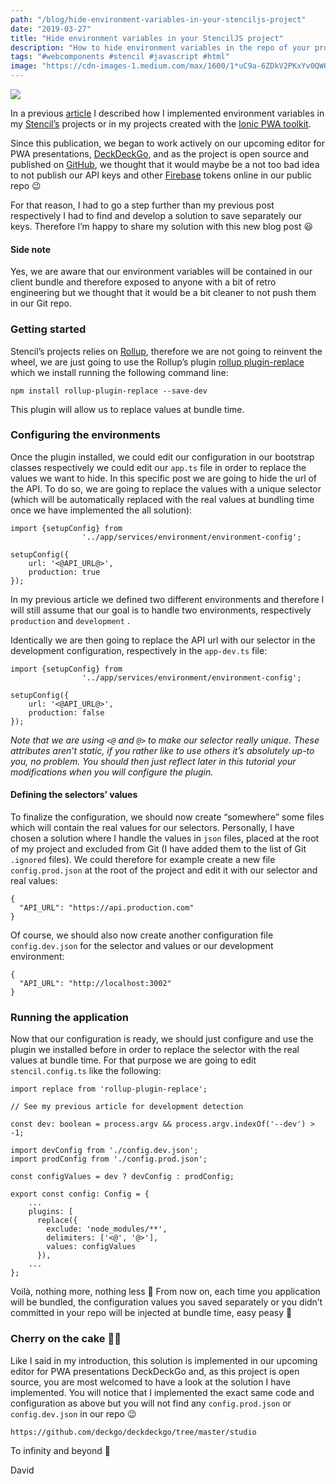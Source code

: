 ```yaml
---
path: "/blog/hide-environment-variables-in-your-stenciljs-project"
date: "2019-03-27"
title: "Hide environment variables in your StencilJS project"
description: "How to hide environment variables in the repo of your projects developed with StencilJS or the Ionic PWA Toolkit"
tags: "#webcomponents #stencil #javascript #html"
image: "https://cdn-images-1.medium.com/max/1600/1*uC9a-6ZDkV2PKxYv0QW6Kw.jpeg"
---
```


![](https://cdn-images-1.medium.com/max/1600/1*uC9a-6ZDkV2PKxYv0QW6Kw.jpeg)

In a previous [article](https://medium.com/stencil-tricks/environment-variables-with-stenciljs-57e9da591280) I described how I implemented environment variables in my [Stencil’s](https://stenciljs.com/) projects or in my projects created with the [Ionic PWA toolkit](https://ionicframework.com/pwa/toolkit).

Since this publication, we began to work actively on our upcoming editor for PWA presentations, [DeckDeckGo](https://deckdeckgo.com), and as the project is open source and published on [GitHub](https://github.com/deckgo/deckdeckgo), we thought that it would maybe be a not too bad idea to not publish our API keys and other [Firebase](https://firebase.google.com) tokens online in our public repo 😉

For that reason, I had to go a step further than my previous post respectively I had to find and develop a solution to save separately our keys. Therefore I’m happy to share my solution with this new blog post 😃

#### Side note

Yes, we are aware that our environment variables will be contained in our client bundle and therefore exposed to anyone with a bit of retro engineering but we thought that it would be a bit cleaner to not push them in our Git repo.

### Getting started

Stencil’s projects relies on [Rollup](https://rollupjs.org), therefore we are not going to reinvent the wheel, we are just going to use the Rollup’s plugin [rollup plugin-replace](https://github.com/rollup/rollup-plugin-replace) which we install running the following command line:

```
npm install rollup-plugin-replace --save-dev
```

This plugin will allow us to replace values at bundle time.

### Configuring the environments

Once the plugin installed, we could edit our configuration in our bootstrap classes respectively we could edit our `app.ts` file in order to replace the values we want to hide. In this specific post we are going to hide the url of the API. To do so, we are going to replace the values with a unique selector (which will be automatically replaced with the real values at bundling time once we have implemented the all solution):

```
import {setupConfig} from
                '../app/services/environment/environment-config';

setupConfig({
    url: '<@API_URL@>',
    production: true
});
```

In my previous article we defined two different environments and therefore I will still assume that our goal is to handle two environments, respectively `production` and `development` .

Identically we are then going to replace the API url with our selector in the development configuration, respectively in the `app-dev.ts` file:

```
import {setupConfig} from
                '../app/services/environment/environment-config';

setupConfig({
    url: '<@API_URL@>',
    production: false
});
```

_Note that we are using `<@` and `@>` to make our selector really unique. These attributes aren’t static, if you rather like to use others it’s absolutely up-to you, no problem. You should then just reflect later in this tutorial your modifications when you will configure the plugin._

#### Defining the selectors’ values

To finalize the configuration, we should now create “somewhere” some files which will contain the real values for our selectors. Personally, I have chosen a solution where I handle the values in `json` files, placed at the root of my project and excluded from Git (I have added them to the list of Git `.ignored` files). We could therefore for example create a new file `config.prod.json` at the root of the project and edit it with our selector and real values:

```
{
  "API_URL": "https://api.production.com"
}
```

Of course, we should also now create another configuration file `config.dev.json` for the selector and values or our development environment:

```
{
  "API_URL": "http://localhost:3002"
}
```

### Running the application

Now that our configuration is ready, we should just configure and use the plugin we installed before in order to replace the selector with the real values at bundle time. For that purpose we are going to edit `stencil.config.ts` like the following:

```
import replace from 'rollup-plugin-replace';

// See my previous article for development detection

const dev: boolean = process.argv && process.argv.indexOf('--dev') > -1;

import devConfig from './config.dev.json';
import prodConfig from './config.prod.json';

const configValues = dev ? devConfig : prodConfig;

export const config: Config = {
    ...
    plugins: [
      replace({
        exclude: 'node_modules/**',
        delimiters: ['<@', '@>'],
        values: configValues
      }),
    ...
};
```

Voilà, nothing more, nothing less 🎉 From now on, each time you application will be bundled, the configuration values you saved separately or you didn’t committed in your repo will be injected at bundle time, easy peasy 👻

### Cherry on the cake 🍒🎂

Like I said in my introduction, this solution is implemented in our upcoming editor for PWA presentations DeckDeckGo and, as this project is open source, you are most welcomed to have a look at the solution I have implemented. You will notice that I implemented the exact same code and configuration as above but you will not find any `config.prod.json` or `config.dev.json` in our repo 😉

```
https://github.com/deckgo/deckdeckgo/tree/master/studio
```

To infinity and beyond 🚀

David
